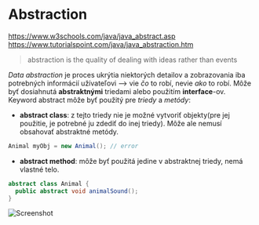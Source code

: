 # Abstraction
https://www.w3schools.com/java/java_abstract.asp <br>
https://www.tutorialspoint.com/java/java_abstraction.htm <br>
> abstraction is the quality of dealing with ideas rather than events

*Data abstraction* je proces ukrýtia niektorých detailov a zobrazovania iba potrebných informácií 
užívateľovi --> vie *čo* to robí, nevie *ako* to robí. Môže byť dosiahnutá **abstraktnými** 
triedami alebo použitím **interface**-ov. <br>
Keyword abstract môže byť použitý pre *triedy* a *metódy*: 
- **abstract class**: z tejto triedy nie je možné vytvoriť objekty(pre jej použitie, je potrebné 
ju zdediť do inej triedy). Môže ale nemusí obsahovať abstraktné metódy.
```java
Animal myObj = new Animal(); // error
```
- **abstract method**: môže byť použitá jedine v abstraktnej triedy, nemá vlastné telo. 
```java
abstract class Animal {
  public abstract void animalSound();
}
```
![Screenshot](https://github.com/absolutty/javaDocs/blob/master/Abstraction/abstract-class-in-java.jpg)
